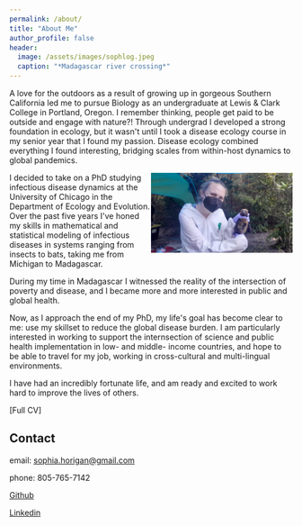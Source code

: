 ```yaml
---
permalink: /about/
title: "About Me"
author_profile: false
header:
  image: /assets/images/sophlog.jpeg
  caption: "*Madagascar river crossing*"
---
```


A love for the outdoors as a result of growing up in gorgeous Southern California led me to pursue Biology as an undergraduate at Lewis & Clark College in Portland, Oregon. I remember thinking, people get paid to be outside and engage with nature?! Through undergrad I developed a strong foundation in ecology, but it wasn't until I took a disease ecology course in my senior year that I found my passion. Disease ecology combined everything I found interesting, bridging scales from within-host dynamics to global pandemics. 

<img align="right" width="50%" margin-left="20px" src="/assets/images/sophbat.jpeg">

I decided to take on a PhD studying infectious disease dynamics at the University of Chicago in the Department of Ecology and Evolution. Over the past five years I've honed my skills in mathematical and statistical modeling of infectious diseases in systems ranging from insects to bats, taking me from Michigan to Madagascar. 

During my time in Madagascar I witnessed the reality of the intersection of poverty and disease, and I became more and more interested in public and global health. 

Now, as I approach the end of my PhD, my life's goal has become clear to me: use my skillset to reduce the global disease burden. I am particularly interested in working to support the internsection of science and public health implementation in low- and middle- income countries, and hope to be able to travel for my job, working in cross-cultural and multi-lingual environments. 

I have had an incredibly fortunate life, and am ready and excited to work hard to improve the lives of others.

[Full CV]

## Contact
email: sophia.horigan@gmail.com

phone: 805-765-7142

[Github](https://github.com/sophiahorigan)

[Linkedin](https://www.linkedin.com/in/sophia-horigan-01a812237/)






